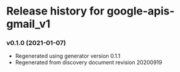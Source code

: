 # Release history for google-apis-gmail_v1

### v0.1.0 (2021-01-07)

* Regenerated using generator version 0.1.1
* Regenerated from discovery document revision 20200919

